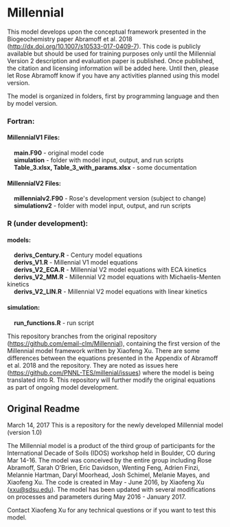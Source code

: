 # Millennial

This model develops upon the conceptual framework presented in the Biogeochemistry paper Abramoff et al. 2018 (http://dx.doi.org/10.1007/s10533-017-0409-7). 
This code is publicly available but should be used for training purposes only until the Millennial Version 2 description and evaluation paper is published. Once published, the citation and licensing information will be added here. Until then, please let Rose Abramoff know if you have any activities planned using this model version.

The model is organized in folders, first by programming language and then by model version.
### Fortran:
#### MillennialV1 Files:
&nbsp;&nbsp;&nbsp; <b>main.F90</b> - original model code\
&nbsp;&nbsp;&nbsp; <b>simulation</b> - folder with model input, output, and run scripts\
&nbsp;&nbsp;&nbsp; <b>Table_3.xlsx, Table_3_with_params.xlsx</b> - some documentation

#### MillennialV2 Files:
&nbsp;&nbsp;&nbsp; <b>millennialv2.F90</b> - Rose's development version (subject to change)\
&nbsp;&nbsp;&nbsp; <b>simulationv2</b> - folder with model input, output, and run scripts

### R (under development):
#### models:
&nbsp;&nbsp;&nbsp; <b>derivs_Century.R</b> - Century model equations\
&nbsp;&nbsp;&nbsp; <b>derivs_V1.R</b> - Millennial V1 model equations\
&nbsp;&nbsp;&nbsp; <b>derivs_V2_ECA.R</b> - Millennial V2 model equations with ECA kinetics\
&nbsp;&nbsp;&nbsp; <b>derivs_V2_MM.R</b> - Millennial V2 model equations with Michaelis-Menten kinetics\
&nbsp;&nbsp;&nbsp; <b>derivs_V2_LIN.R</b> - Millennial V2 model equations with linear kinetics

#### simulation:
&nbsp;&nbsp;&nbsp; <b>run_functions.R</b> - run script

This repository branches from the original repository (https://github.com/email-clm/Millennial), containing the first version of the Millennial model framework written by Xiaofeng Xu. There are some differences between the equations presented in the Appendix of Abramoff et al. 2018 and the repository. They are noted as issues here (https://github.com/PNNL-TES/millenial/issues) where the model is being translated into R. This repository will further modify the original equations as part of ongoing model development.

## Original Readme

March 14, 2017
This is a repository for the newly developed Millennial model (version 1.0)

The Millennial model is a product of the third group of participants for the International Decade of Soils (IDOS) workshop held in Boulder, CO during Mar 14-16. The model was conceived by the entire group including Rose Abramoff, Sarah O'Brien, Eric Davidson, Wenting Feng, Adrien Finzi, Melannie Hartman, Daryl Moorhead, Josh Schimel, Melanie Mayes, and Xiaofeng Xu. The code is created in May - June 2016, by Xiaofeng Xu (xxu@sdsu.edu). The model has been updated with several modifications on processes and parameters during May 2016 - January 2017. 

Contact Xiaofeng Xu for any technical questions or if you want to test this model.
